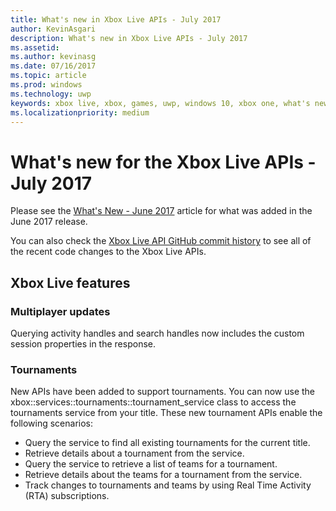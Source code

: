 ```yaml
---
title: What's new in Xbox Live APIs - July 2017
author: KevinAsgari
description: What's new in Xbox Live APIs - July 2017
ms.assetid: 
ms.author: kevinasg
ms.date: 07/16/2017
ms.topic: article
ms.prod: windows
ms.technology: uwp
keywords: xbox live, xbox, games, uwp, windows 10, xbox one, what's new, july 2017
ms.localizationpriority: medium
---
```


# What's new for the Xbox Live APIs - July 2017

Please see the [What's New - June 2017](1706-whats-new.md) article for what was added in the June 2017 release.

You can also check the [Xbox Live API GitHub commit history](https://github.com/Microsoft/xbox-live-api/commits/master) to see all of the recent code changes to the Xbox Live APIs.

## Xbox Live features

### Multiplayer updates

Querying activity handles and search handles now includes the custom session properties in the response.

### Tournaments

New APIs have been added to support tournaments. You can now use the xbox::services::tournaments::tournament_service class to access the tournaments service from your title.
These new tournament APIs enable the following scenarios:
* Query the service to find all existing tournaments for the current title.
* Retrieve details about a tournament from the service.
* Query the service to retrieve a list of teams for a tournament.
* Retrieve details about the teams for a tournament from the service.
* Track changes to tournaments and teams by using Real Time Activity (RTA) subscriptions.

